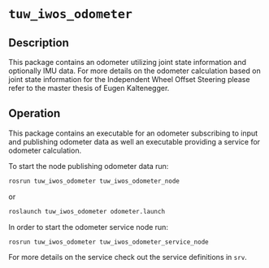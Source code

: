 # `tuw_iwos_odometer`

## Description
This package contains an odometer utilizing joint state information and optionally IMU data.
For more details on the odometer calculation based on joint state information for the Independent Wheel Offset Steering please refer to the master thesis of Eugen Kaltenegger.

## Operation
This package contains an executable for an odometer subscribing to input and publishing odometer data as well an executable providing a service for odometer calculation.

To start the node publishing odometer data run:
```bash
rosrun tuw_iwos_odometer tuw_iwos_odometer_node
```
or 
```bash
roslaunch tuw_iwos_odometer odometer.launch
```

In order to start the odometer service node run:
```bash
rosrun tuw_iwos_odometer tuw_iwos_odometer_service_node
```
For more details on the service check out the service definitions in `srv`.